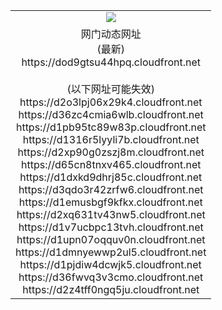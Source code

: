 ﻿<table>
  <tr></tr>
  <tr><td colspan=2 align=center><img src="https://dod9gtsu44hpq.cloudfront.net/Up/oGate.jpg" /></td></tr>
  <tr><td colspan=2 align=center>网门动态网址<br/>(最新)
<br>https://dod9gtsu44hpq.cloudfront.net
<br/><br/>(以下网址可能失效)
<br>https://d2o3lpj06x29k4.cloudfront.net
<br>https://d36zc4cmia6wlb.cloudfront.net
<br>https://d1pb95tc89w83p.cloudfront.net
<br>https://d1316r5lyyli7b.cloudfront.net
<br>https://d2xp90g0zszj8m.cloudfront.net
<br>https://d65cn8tnxv465.cloudfront.net
<br>https://d1dxkd9dhrj85c.cloudfront.net
<br>https://d3qdo3r42zrfw6.cloudfront.net
<br>https://d1emusbgf9kfkx.cloudfront.net
<br>https://d2xq631tv43nw5.cloudfront.net
<br>https://d1v7ucbpc13tvh.cloudfront.net
<br>https://d1upn07oqquv0n.cloudfront.net
<br>https://d1dmnyewwp2ul5.cloudfront.net
<br>https://d1pjdiw4dcwjk5.cloudfront.net
<br>https://d36fwvq3v3cmo.cloudfront.net
<br>https://d2z4tff0ngq5ju.cloudfront.net
    </td>
  </tr>
</table>
